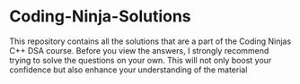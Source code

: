 # Coding-Ninja-Solutions
This repository contains all the solutions that are a part of the Coding Ninjas C++ DSA course. Before you view the answers, I strongly recommend trying to solve the questions on your own. This will not only boost your confidence but also enhance your understanding of the material

